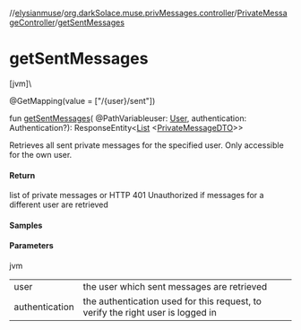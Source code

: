 //[elysianmuse](../../../index.md)/[org.darkSolace.muse.privMessages.controller](../index.md)/[PrivateMessageController](index.md)/[getSentMessages](get-sent-messages.md)

# getSentMessages

[jvm]\

@GetMapping(value = [&quot;/{user}/sent&quot;])

fun [getSentMessages](get-sent-messages.md)(
@PathVariableuser: [User](../../org.darkSolace.muse.user.model/-user/index.md), authentication: Authentication?):
ResponseEntity&lt;[List](https://kotlinlang.org/api/latest/jvm/stdlib/kotlin.collections/-list/index.html)
&lt;[PrivateMessageDTO](../../org.darkSolace.muse.privMessages.model.dto/-private-message-d-t-o/index.md)&gt;&gt;

Retrieves all sent private messages for the specified user. Only accessible for the own user.

#### Return

list of private messages or HTTP 401 Unauthorized if messages for a different user are retrieved

#### Samples

#### Parameters

jvm

| | |
|---|---|
| user | the user which sent messages are retrieved |
| authentication | the authentication used for this request, to verify the right user is logged in |
